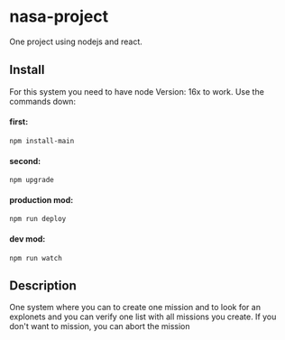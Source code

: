 # nasa-project
One project using nodejs and react.

## Install
For this system you need to have node Version: 16x to work. 
Use the commands down:

#### first:
```
npm install-main
```

#### second:
```
npm upgrade
```
#### production mod:

```
npm run deploy
```

#### dev mod:
```
npm run watch
```


## Description
One system where you can to create one mission and to look for an explonets and  you can verify one list with all missions you create. If you don't want to mission, you can abort the mission 

